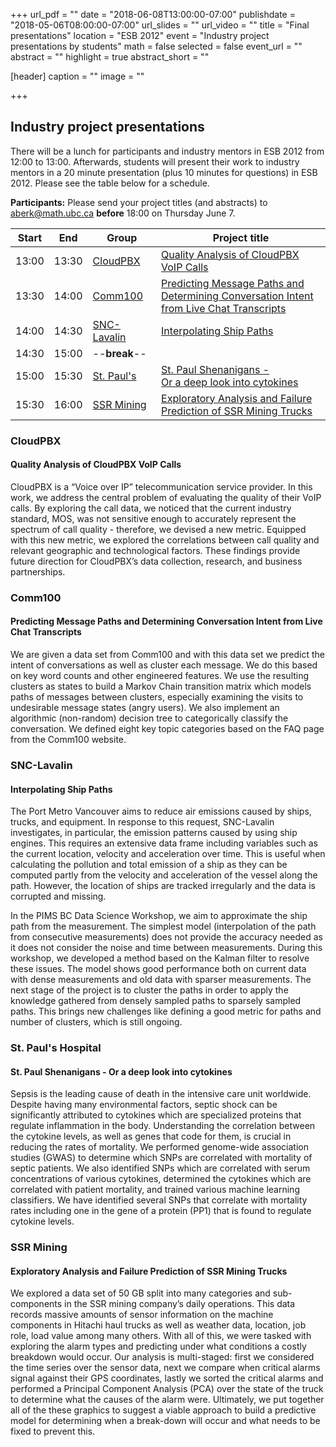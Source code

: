 +++
url_pdf = ""
date = "2018-06-08T13:00:00-07:00"
publishdate = "2018-05-06T08:00:00-07:00"
url_slides = ""
url_video = ""
title = "Final presentations"
location = "ESB 2012"
event = "Industry project presentations by students"
math = false
selected = false
event_url = ""
abstract = ""
highlight = true
abstract_short = ""

[header]
  caption = ""
  image = ""

+++


## Industry project presentations

There will be a lunch for participants and industry mentors in ESB 2012 from 12:00 to 13:00. Afterwards, students will present their work to
industry mentors in a 20 minute presentation (plus 10 minutes for questions) in ESB 2012. Please see the table below for a schedule.

**Participants:** Please send your project titles (and abstracts) to  
<a href="mailto:aberk@math.ubc.ca">aberk@math.ubc.ca</a> **before** 18:00 on Thursday June 7. 

| Start | End   | Group         | Project title |
| ----- | ----- | ------------- | ------------- |
| 13:00 | 13:30 | [CloudPBX](./#cloudpbx)      | [Quality Analysis of CloudPBX VoIP Calls](./#quality-analysis-of-cloudpbx-voip-calls) |
| 13:30 | 14:00 | [Comm100](./#comm100)       | [Predicting Message Paths and </br>Determining Conversation Intent </br>from Live Chat Transcripts](./#predicting-message-paths-and-determining-conversation-intent-from-live-chat-transcripts) |
| 14:00 | 14:30 | [SNC-Lavalin](./#snc-lavalin)   | [Interpolating Ship Paths](./#interpolating-ship-paths) |
| 14:30 | 15:00 | --**break**-- |               |
| 15:00 | 15:30 | [St. Paul's](./#st-paul-s-hospital)    | [St. Paul Shenanigans - </br>Or a deep look into cytokines](./#st-paul-shenanigans-or-a-deep-look-into-cytokines) |
| 15:30 | 16:00 | [SSR Mining](./#ssr-mining)    | [Exploratory Analysis and Failure </br>Prediction of SSR Mining Trucks](./#exploratory-analysis-and-failure-prediction-of-ssr-mining-trucks) |


### CloudPBX
#### Quality Analysis of CloudPBX VoIP Calls

CloudPBX is a “Voice over IP” telecommunication service provider. In this work,
we address the central problem of evaluating the quality of their VoIP calls. By
exploring the call data, we noticed that the current industry standard, MOS, was
not sensitive enough to accurately represent the spectrum of call quality -
therefore, we devised a new metric. Equipped with this new metric, we explored
the correlations between call quality and relevant geographic and technological
factors. These findings provide future direction for CloudPBX’s data collection,
research, and business partnerships.

### Comm100
#### Predicting Message Paths and Determining Conversation Intent from Live Chat Transcripts

We are given a data set from Comm100 and with this data set we predict the
intent of conversations as well as cluster each message. We do this based on key
word counts and other engineered features. We use the resulting clusters as
states to build a Markov Chain transition matrix which models paths of messages
between clusters, especially examining the visits to undesirable message states
(angry users). We also implement an algorithmic (non-random) decision tree to
categorically classify the conversation. We defined eight key topic categories
based on the FAQ page from the Comm100 website.

### SNC-Lavalin
#### Interpolating Ship Paths

The Port Metro Vancouver aims to reduce air emissions caused by ships, trucks,
and equipment. In response to this request, SNC-Lavalin investigates, in
particular, the emission patterns caused by using ship engines. This requires an
extensive data frame including variables such as the current location, velocity
and acceleration over time. This is useful when calculating the pollution and
total emission of a ship as they can be computed partly from the velocity and
acceleration of the vessel along the path. However, the location of ships are
tracked irregularly and the data is corrupted and missing.

In the PIMS BC Data Science Workshop, we aim to approximate the ship path from
the measurement. The simplest model (interpolation of the path from consecutive
measurements) does not provide the accuracy needed as it does not consider the
noise and time between measurements. During this workshop, we developed a method
based on the Kalman filter to resolve these issues. The model shows good
performance both on current data with dense measurements and old data with
sparser measurements. The next stage of the project is to cluster the paths in
order to apply the knowledge gathered from densely sampled paths to sparsely
sampled paths. This brings new challenges like defining a good metric for paths
and number of clusters, which is still ongoing.



### St. Paul's Hospital
#### St. Paul Shenanigans - Or a deep look into cytokines

Sepsis is the leading cause of death in the intensive care unit
worldwide. Despite having many environmental factors, septic shock can be
significantly attributed to cytokines which are specialized proteins that
regulate inflammation in the body. Understanding the correlation between the
cytokine levels, as well as genes that code for them, is crucial in reducing the
rates of mortality. We performed genome-wide association studies (GWAS) to
determine which SNPs are correlated with mortality of septic patients. We also
identified SNPs which are correlated with serum concentrations of various
cytokines, determined the cytokines which are correlated with patient mortality,
and trained various machine learning classifiers. We have identified several
SNPs that correlate with mortality rates including one in the gene of a protein
(PP1) that is found to regulate cytokine levels.


### SSR Mining
#### Exploratory Analysis and Failure Prediction of SSR Mining Trucks

We explored a data set of 50 GB split into many categories and sub-components in
the SSR mining company’s daily operations. This data records massive amounts of
sensor information on the machine components in Hitachi haul trucks as well as
weather data, location, job role, load value among many others. With all of
this, we were tasked with exploring the alarm types and predicting under what
conditions a costly breakdown would occur. Our analysis is multi-staged: first
we considered the time series over the sensor data, next we compare when
critical alarms signal against their GPS coordinates, lastly we sorted the
critical alarms and performed a Principal Component Analysis (PCA) over the
state of the truck to determine what the causes of the alarm were. Ultimately,
we put together all of the these graphics to suggest a viable approach to build
a predictive model for determining when a break-down will occur and what needs
to be fixed to prevent this.
